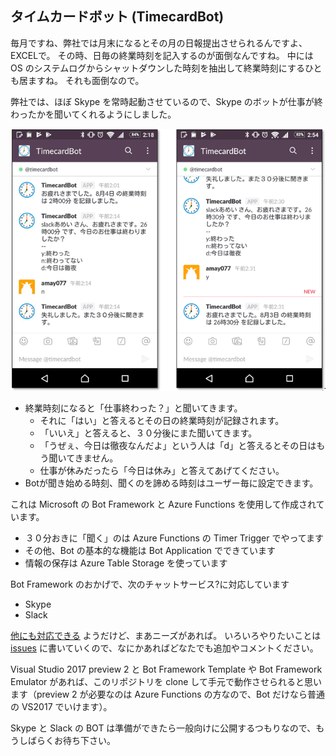 タイムカードボット (TimecardBot)
---

毎月ですね、弊社では月末になるとその月の日報提出させられるんですよ、EXCELで。
その時、日毎の終業時刻を記入するのが面倒なんですね。
中には OS のシステムログからシャットダウンした時刻を抽出して終業時刻にするひとも居ますね。
それも面倒なので。

弊社では、ほぼ Skype を常時起動させているので、Skype のボットが仕事が終わったかを聞いてくれるようにしました。

![screenshot](screenshot_01.png)

* 終業時刻になると「仕事終わった？」と聞いてきます。
  * それに「はい」と答えるとその日の終業時刻が記録されます。
  * 「いいえ」と答えると、３０分後にまた聞いてきます。
  * 「うぜぇ、今日は徹夜なんだよ」という人は「d」と答えるとその日はもう聞いてきません。
  * 仕事が休みだったら「今日は休み」と答えてあげてください。
* Botが聞き始める時刻、聞くのを諦める時刻はユーザー毎に設定できます。

これは Microsoft の Bot Framework と Azure Functions を使用して作成されています。
* ３０分おきに「聞く」のは Azure Functions の Timer Trigger でやってます
* その他、Bot の基本的な機能は Bot Application でできています
* 情報の保存は Azure Table Storage を使っています

Bot Framework のおかげで、次のチャットサービス?に対応しています
* Skype
* Slack

[他にも対応できる](https://docs.microsoft.com/en-us/bot-framework/portal-configure-channels) ようだけど、まあニーズがあれば。
いろいろやりたいことは [issues](https://github.com/amay077/TimecardBot/issues) に書いていくので、なにかあればどなたでも追加やコメントください。

Visual Studio 2017 preview 2 と Bot Framework Template や Bot Framework Emulator があれば、このリポジトリを clone して手元で動作させられると思います（preview 2 が必要なのは Azure Functions の方なので、Bot だけなら普通の VS2017 でいけます）。

Skype と Slack の BOT は準備ができたら一般向けに公開するつもりなので、もうしばらくお待ち下さい。

